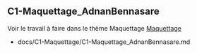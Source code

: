 
## C1-Maquettage_AdnanBennasare
  

Voir le travail à faire dans le thème Maquettage 
[Maquettage](https://github.com/solicoders/evaluation/issues/5)
 

- docs/C1-Maquettage/C1-Maquettage_AdnanBennasare.md 
 
